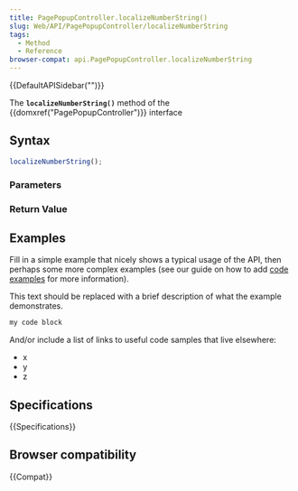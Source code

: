 ```yaml
---
title: PagePopupController.localizeNumberString()
slug: Web/API/PagePopupController/localizeNumberString
tags:
  - Method
  - Reference
browser-compat: api.PagePopupController.localizeNumberString
---
```

{{DefaultAPISidebar("")}}

The **`localizeNumberString()`** method of the {{domxref("PagePopupController")}} interface 

## Syntax

```js
localizeNumberString();
```

### Parameters



### Return Value



## Examples

Fill in a simple example that nicely shows a typical usage of the API, then perhaps some more complex examples (see our guide on how to add [code examples](/en-US/docs/MDN/Contribute/Structures/Code_examples) for more information).

This text should be replaced with a brief description of what the example demonstrates.

```js
my code block
```

And/or include a list of links to useful code samples that live elsewhere:

*   x
*   y
*   z

## Specifications

{{Specifications}}

## Browser compatibility

{{Compat}}

